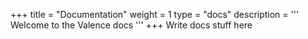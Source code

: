 +++
title = "Documentation"
weight = 1
type = "docs"
description = '''
Welcome to the Valence docs
'''
+++
Write docs stuff here